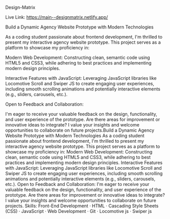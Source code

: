 ﻿Design-Matrix 

Live Link:
https://main--designmatrix.netlify.app/

Build a Dynamic Agency Website Prototype with Modern Technologies

As a coding student passionate about frontend development, I'm thrilled to present my interactive agency website prototype. This project serves as a platform to showcase my proficiency in:

Modern Web Development: Constructing clean, semantic code using HTML5 and CSS3, while adhering to best practices and implementing modern design principles.

Interactive Features with JavaScript: Leveraging JavaScript libraries like Locomotive Scroll and Swiper JS to create engaging user experiences, including smooth scrolling animations and potentially interactive elements (e.g., sliders, carousels, etc.).


Open to Feedback and Collaboration:

I'm eager to receive your valuable feedback on the design, functionality, and user experience of the prototype. Are there areas for improvement or innovative ideas to integrate? I value your insights and welcome opportunities to collaborate on future projects.Build a Dynamic Agency Website Prototype with Modern Technologies As a coding student passionate about frontend development, I'm thrilled to present my interactive agency website prototype. This project serves as a platform to showcase my proficiency in: Modern Web Development: Constructing clean, semantic code using HTML5 and CSS3, while adhering to best practices and implementing modern design principles. Interactive Features with JavaScript: Leveraging JavaScript libraries like Locomotive Scroll and Swiper JS to create engaging user experiences, including smooth scrolling animations and potentially interactive elements (e.g., sliders, carousels, etc.). Open to Feedback and Collaboration: I'm eager to receive your valuable feedback on the design, functionality, and user experience of the prototype. Are there areas for improvement or innovative ideas to integrate? I value your insights and welcome opportunities to collaborate on future projects.
Skills: Front-End Development · HTML · Cascading Style Sheets (CSS) · JavaScript · Web Development · Git · Locomotive js · Swiper js
